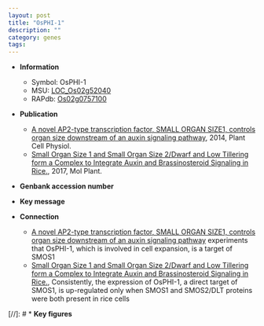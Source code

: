 ```yaml
---
layout: post
title: "OsPHI-1"
description: ""
category: genes
tags: 
---
```


* **Information**  
    + Symbol: OsPHI-1  
    + MSU: [LOC_Os02g52040](http://rice.plantbiology.msu.edu/cgi-bin/ORF_infopage.cgi?orf=LOC_Os02g52040)  
    + RAPdb: [Os02g0757100](http://rapdb.dna.affrc.go.jp/viewer/gbrowse_details/irgsp1?name=Os02g0757100)  

* **Publication**  
    + [A novel AP2-type transcription factor, SMALL ORGAN SIZE1, controls organ size downstream of an auxin signaling pathway](http://www.ncbi.nlm.nih.gov/pubmed?term=A+novel+AP2-type+transcription+factor,+SMALL+ORGAN+SIZE1,+controls+organ+size+downstream+of+an+auxin+signaling+pathway%5BTitle%5D), 2014, Plant Cell Physiol.
    + [Small Organ Size 1 and Small Organ Size 2/Dwarf and Low Tillering form a Complex to Integrate Auxin and Brassinosteroid Signaling in Rice.](http://www.ncbi.nlm.nih.gov/pubmed?term=Small+Organ+Size+1+and+Small+Organ+Size+2/Dwarf+and+Low+Tillering+form+a+Complex+to+Integrate+Auxin+and+Brassinosteroid+Signaling+in+Rice.%5BTitle%5D), 2017, Mol Plant.

* **Genbank accession number**  

* **Key message**  

* **Connection**  
    + [A novel AP2-type transcription factor, SMALL ORGAN SIZE1, controls organ size downstream of an auxin signaling pathway](ChIP) experiments that OsPHI-1, which is involved in cell expansion, is a target of SMOS1
    + [Small Organ Size 1 and Small Organ Size 2/Dwarf and Low Tillering form a Complex to Integrate Auxin and Brassinosteroid Signaling in Rice.](http://www.ncbi.nlm.nih.gov/pubmed?term=Small+Organ+Size+1+and+Small+Organ+Size+2/Dwarf+and+Low+Tillering+form+a+Complex+to+Integrate+Auxin+and+Brassinosteroid+Signaling+in+Rice.%5BTitle%5D), Consistently, the expression of OsPHI-1, a direct target of SMOS1, is up-regulated only when SMOS1 and SMOS2/DLT proteins were both present in rice cells

[//]: # * **Key figures**  


